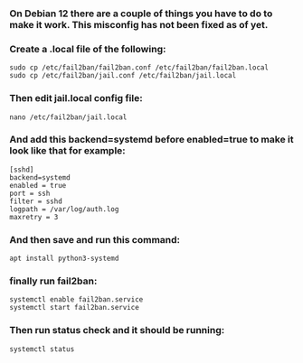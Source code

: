 ### On Debian 12 there are a couple of things you have to do to make it work. This misconfig has not been fixed as of yet.

### Create a .local file of the following:

```
sudo cp /etc/fail2ban/fail2ban.conf /etc/fail2ban/fail2ban.local
sudo cp /etc/fail2ban/jail.conf /etc/fail2ban/jail.local
```

### Then edit jail.local config file:

```
nano /etc/fail2ban/jail.local
```

### And add this backend=systemd before enabled=true to make it look like that for example:

```
[sshd]
backend=systemd
enabled = true
port = ssh
filter = sshd
logpath = /var/log/auth.log
maxretry = 3
```

### And then save and run this command:

```
apt install python3-systemd
```

### finally run fail2ban:

```
systemctl enable fail2ban.service
systemctl start fail2ban.service
```

### Then run status check and it should be running:

```
systemctl status
```
